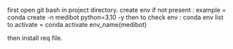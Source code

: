 first open git bash in project directory. 
create env if not present : example = conda create -n medibot python=3.10 -y
then to check env : conda env list 
to activate = conda activate env_name(medibot)

then install req file.

